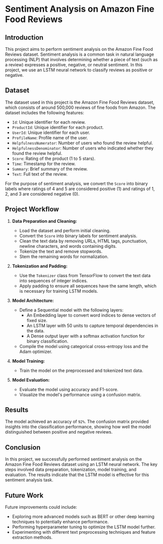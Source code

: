 # Sentiment Analysis on Amazon Fine Food Reviews

## Introduction

This project aims to perform sentiment analysis on the Amazon Fine Food Reviews dataset. Sentiment analysis is a common task in natural language processing (NLP) that involves determining whether a piece of text (such as a review) expresses a positive, negative, or neutral sentiment. In this project, we use an LSTM neural network to classify reviews as positive or negative.

## Dataset

The dataset used in this project is the Amazon Fine Food Reviews dataset, which consists of around 500,000 reviews of fine foods from Amazon. The dataset includes the following features:
- `Id`: Unique identifier for each review.
- `ProductId`: Unique identifier for each product.
- `UserId`: Unique identifier for each user.
- `ProfileName`: Profile name of the user.
- `HelpfulnessNumerator`: Number of users who found the review helpful.
- `HelpfulnessDenominator`: Number of users who indicated whether they found the review helpful.
- `Score`: Rating of the product (1 to 5 stars).
- `Time`: Timestamp for the review.
- `Summary`: Brief summary of the review.
- `Text`: Full text of the review.

For the purpose of sentiment analysis, we convert the `Score` into binary labels where ratings of 4 and 5 are considered positive (1) and ratings of 1, 2, and 3 are considered negative (0).

## Project Workflow

1. **Data Preparation and Cleaning:**
   - Load the dataset and perform initial cleaning.
   - Convert the `Score` into binary labels for sentiment analysis.
   - Clean the text data by removing URLs, HTML tags, punctuation, newline characters, and words containing digits.
   - Tokenize the text and remove stopwords.
   - Stem the remaining words for normalization.

2. **Tokenization and Padding:**
   - Use the `Tokenizer` class from TensorFlow to convert the text data into sequences of integer indices.
   - Apply padding to ensure all sequences have the same length, which is necessary for training LSTM models.

3. **Model Architecture:**
   - Define a Sequential model with the following layers:
     - An Embedding layer to convert word indices to dense vectors of fixed size.
     - An LSTM layer with 50 units to capture temporal dependencies in the data.
     - A Dense output layer with a softmax activation function for binary classification.
   - Compile the model using categorical cross-entropy loss and the Adam optimizer.

4. **Model Training:**
   - Train the model on the preprocessed and tokenized text data.

5. **Model Evaluation:**
   - Evaluate the model using accuracy and F1-score.
   - Visualize the model's performance using a confusion matrix.

## Results

The model achieved an accuracy of `92%`. The confusion matrix provided insights into the classification performance, showing how well the model distinguished between positive and negative reviews.

## Conclusion

In this project, we successfully performed sentiment analysis on the Amazon Fine Food Reviews dataset using an LSTM neural network. The key steps involved data preparation, tokenization, model training, and evaluation. The results indicate that the LSTM model is effective for this sentiment analysis task.

## Future Work

Future improvements could include:
- Exploring more advanced models such as BERT or other deep learning techniques to potentially enhance performance.
- Performing hyperparameter tuning to optimize the LSTM model further.
- Experimenting with different text preprocessing techniques and feature extraction methods.


